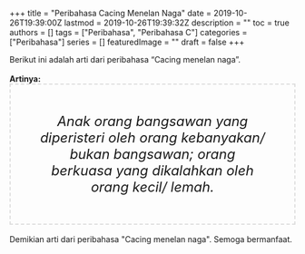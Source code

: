 +++
title = "Peribahasa Cacing Menelan Naga"
date = 2019-10-26T19:39:00Z
lastmod = 2019-10-26T19:39:32Z
description = ""
toc = true
authors = []
tags = ["Peribahasa", "Peribahasa C"]
categories = ["Peribahasa"]
series = []
featuredImage = ""
draft = false
+++

<div dir="ltr" style="text-align: left;" trbidi="on"><div style="text-align: justify;">Berikut ini adalah arti dari peribahasa “Cacing menelan naga”.</div><br /><div style="text-align: justify;"><b>Artinya:</b></div><div style="border: 2px dashed #ddd; font-size: 24px; height: auto; margin: 0 auto; padding: 50px; text-align: center; width: auto;"><i>Anak orang bangsawan yang diperisteri oleh orang kebanyakan/ bukan bangsawan; orang berkuasa yang dikalahkan oleh orang kecil/ lemah.</i></div><div style="text-align: justify;"><br /></div><div style="text-align: justify;">Demikian arti dari peribahasa "Cacing menelan naga". Semoga bermanfaat.</div></div>
